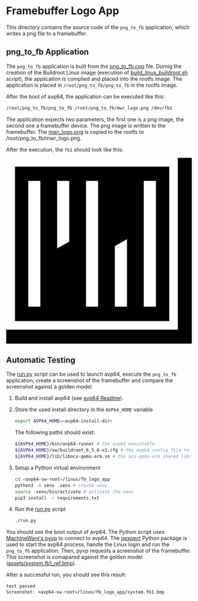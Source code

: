 # Framebuffer Logo App

This directory contains the source code of the `png_to_fb` application, which writes a png file to a framebuffer.

## png_to_fb Application

The `png_to_fb` application is built from the [png_to_fb.cpp](./src/png_to_fb.cpp) file.
Durnig the creation of the Buildroot Linux image (execution of [build_linux_buildroot.sh](../build_linux_buildroot.sh) script), the application is complied and placed into the rootfs image.
The application is placed in `/root/png_to_fb/png_to_fb` in the rootfs image.

After the boot of avp64, the application can be executed like this:

```bash
/root/png_to_fb/png_to_fb /root/png_to_fb/mwr_logo.png /dev/fb1
```

The application expects two parameters, the first one is a png image, the second one a framebuffer device.
The png image is written to the framebuffer.
The [mwr_logo.png](./assets/mwr_logo.png) is copied to the rootfs to /root/png_to_fb/mwr_logo.png.

After the execution, the `fb1` should look like this:

![screenshot](./assets/system.fb1_ref.bmp)

## Automatic Testing

The [run.py](./run.py) script can be used to launch avp64, execute the `png_to_fb` application, create a screenshot of the framebuffer and compare the screenshot against a golden model.

1. Build and install avp64 (see [avp64 Readme](https://github.com/aut0/avp64/blob/master/README.md)).
1. Store the used install directory in the `AVP64_HOME` variable

    ```bash
    export AVP64_HOME=<avp64-install-dir>
    ```

    The following paths should exist:

    ```bash
    ${AVP64_HOME}/bin/avp64-runner # the avp64 executable
    ${AVP64_HOME}/sw/buildroot_6_5_6-x1.cfg # the avp64 config file to execute the buildroot linux image created by this repository
    ${AVP64_HOME}/lib/libocx-qemu-arm.so # the ocx-qemu-arm shared library
    ```

1. Setup a Python virtual environment

    ```bash
    cd <avp64-sw-root>/linux/fb_logo_app
    python3 -m venv .venv # create venv
    source .venv/bin/activate # activate the venv
    pip3 install -r requirements.txt
    ```

1. Run the [run.py](./run.py) script

    ```bash
    ./run.py
    ```

You should see the boot output of avp64.
The Python script uses [MachineWare's pyvp](https://github.com/machineware-gmbh/pyvp) to connect to avp64.
The [pexpect](https://pexpect.readthedocs.io/en/stable/#) Python package is used to start the avp64 process, handle the Linux login and run the `png_to_fb` application.
Then, pyvp requests a screenshot of the framebuffer.
This screenshot is comapared against the golden model ([assets/system.fb1_ref.bmp](./assets/system.fb1_ref.bmp)).

After a successful run, you should see this result:

```text
test passed
Screenshot: <avp64-sw-root>/linux/fb_logo_app/system.fb1.bmp
```
